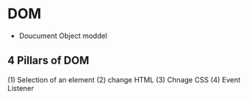 # DOM
- Doucument Object moddel
## 4 Pillars of DOM
(1) Selection of an element
(2) change HTML
(3) Chnage CSS
(4) Event Listener